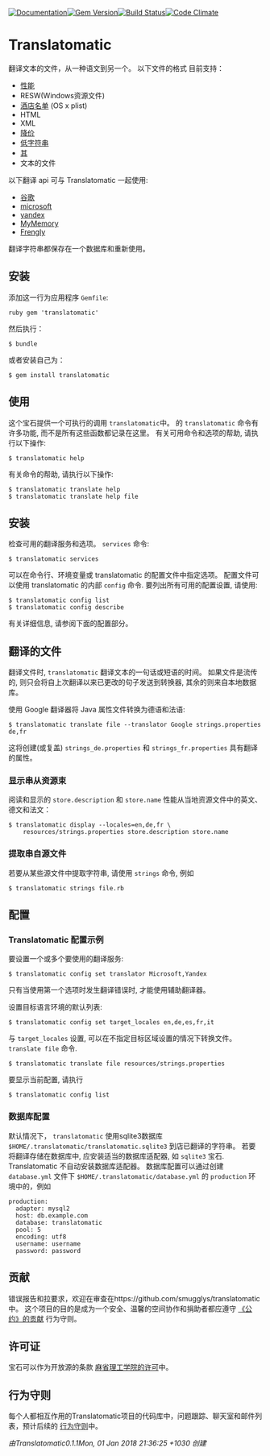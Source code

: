 [![Documentation](http://img.shields.io/badge/yard-docs-blue.svg)](http://www.rubydoc.info/gems/translatomatic)[![Gem Version](https://badge.fury.io/rb/translatomatic.svg)](https://badge.fury.io/rb/translatomatic)[![Build Status](https://travis-ci.org/smugglys/translatomatic.svg?branch=master)](https://travis-ci.org/smugglys/translatomatic)[![Code Climate](https://codeclimate.com/github/smugglys/translatomatic.svg)](https://codeclimate.com/github/smugglys/translatomatic)

# Translatomatic

翻译文本的文件，从一种语文到另一个。 以下文件的格式 目前支持：

- [性能](https://en.wikipedia.org/wiki/.properties)
- RESW(Windows资源文件)
- [酒店名单](https://en.wikipedia.org/wiki/Property_list) (OS x plist)
- HTML
- XML
- [降价](https://en.wikipedia.org/wiki/Markdown)
- [低字符串](https://developer.apple.com/library/content/documentation/Cocoa/Conceptual/LoadingResources/Strings/Strings.html)
- [其](http://yaml.org/)
- 文本的文件

以下翻译 api 可与 Translatomatic 一起使用:

- [谷歌](https://cloud.google.com/translate/)
- [microsoft](https://www.microsoft.com/en-us/translator/translatorapi.aspx)
- [yandex](https://tech.yandex.com/translate/)
- [MyMemory](https://mymemory.translated.net/doc/)
- [Frengly](http://www.frengly.com/api)

翻译字符串都保存在一个数据库和重新使用。

## 安装

添加这一行为应用程序 `Gemfile`:

`ruby
gem 'translatomatic'
`

然后执行：

    $ bundle

或者安装自己为：

    $ gem install translatomatic

## 使用

这个宝石提供一个可执行的调用 `translatomatic`中。 的 `translatomatic` 命令有许多功能, 而不是所有这些函数都记录在这里。 有关可用命令和选项的帮助, 请执行以下操作:

    $ translatomatic help

有关命令的帮助, 请执行以下操作:

    $ translatomatic translate help
    $ translatomatic translate help file

## 安装

检查可用的翻译服务和选项。 `services` 命令:

    $ translatomatic services

可以在命令行、环境变量或 translatomatic 的配置文件中指定选项。 配置文件可以使用 translatomatic 的内部 `config` 命令. 要列出所有可用的配置设置, 请使用:

    $ translatomatic config list
    $ translatomatic config describe

有关详细信息, 请参阅下面的配置部分。

## 翻译的文件

翻译文件时, `translatomatic` 翻译文本的一句话或短语的时间。 如果文件是流传的, 则只会将自上次翻译以来已更改的句子发送到转换器, 其余的则来自本地数据库。

使用 Google 翻译器将 Java 属性文件转换为德语和法语:

    $ translatomatic translate file --translator Google strings.properties de,fr

这将创建(或复盖) `strings_de.properties` 和 `strings_fr.properties` 具有翻译的属性。

### 显示串从资源束

阅读和显示的 `store.description` 和 `store.name` 性能从当地资源文件中的英文、德文和法文：

    $ translatomatic display --locales=en,de,fr \
        resources/strings.properties store.description store.name

### 提取串自源文件

若要从某些源文件中提取字符串, 请使用 `strings` 命令, 例如

    $ translatomatic strings file.rb

## 配置

### Translatomatic 配置示例

要设置一个或多个要使用的翻译服务:

    $ translatomatic config set translator Microsoft,Yandex

只有当使用第一个选项时发生翻译错误时, 才能使用辅助翻译器。

设置目标语言环境的默认列表:

    $ translatomatic config set target_locales en,de,es,fr,it

与 `target_locales` 设置, 可以在不指定目标区域设置的情况下转换文件。 `translate file` 命令.

    $ translatomatic translate file resources/strings.properties

要显示当前配置, 请执行

    $ translatomatic config list

### 数据库配置

默认情况下， `translatomatic` 使用sqlite3数据库 `$HOME/.translatomatic/translatomatic.sqlite3` 到店已翻译的字符串。 若要将翻译存储在数据库中, 应安装适当的数据库适配器, 如 `sqlite3` 宝石. Translatomatic 不自动安装数据库适配器。 数据库配置可以通过创建 `database.yml` 文件下 `$HOME/.translatomatic/database.yml` 的 `production` 环境中的，例如

    production:
      adapter: mysql2
      host: db.example.com
      database: translatomatic
      pool: 5
      encoding: utf8
      username: username
      password: password

## 贡献

错误报告和拉要求，欢迎在审查在https://github.com/smugglys/translatomatic中。 这个项目的目的是成为一个安全、温馨的空间协作和捐助者都应遵守 [《公约》的贡献](http://contributor-covenant.org) 行为守则。

## 许可证

宝石可以作为开放源的条款 [麻省理工学院的许可](https://opensource.org/licenses/MIT)中。

## 行为守则

每个人都相互作用的Translatomatic项目的代码库中，问题跟踪、聊天室和邮件列表，预计后续的 [行为守则](https://github.com/smugglys/translatomatic/blob/master/CODE_OF_CONDUCT.md)中。

_由Translatomatic0.1.1Mon, 01 Jan 2018 21:36:25 +1030 创建_
